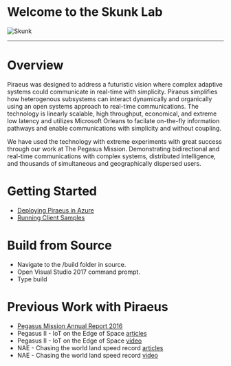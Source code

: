 Welcome to the Skunk Lab
================

![Skunk](https://pegasusmission.files.wordpress.com/2018/02/skunklab-171x199.jpg)

-----



Overview
================

Piraeus was designed to address a futuristic vision where complex adaptive systems could communicate in real-time with simplicity.  Piraeus simplifies how heterogenous subsystems can interact dynamically and organically using an open systems approach to real-time communications. 
The technology is linearly scalable, high throughput, economical, and extreme low latency and utilizes Microsoft Orleans to facilate on-the-fly information pathways and enable communications with simplicity and without coupling.

We have used the technology with extreme experiments with great success through our work at The Pegasus Mission.  Demonstrating bidirectional and real-time communications with complex systems, distributed intelligence, and thousands of simultaneous and geographically dispersed users.  


Getting Started
===============

- [Deploying Piraeus in Azure](https://github.com/skunklab/piraeus_0.9.0_prerelease/blob/master/quickstartazure.md)
- [Running Client Samples](https://github.com/skunklab/piraeus_0.9.0_prerelease/blob/master/quickstartclientsample.md)

Build from Source
===============
- Navigate to the /build folder in source.  
- Open Visual Studio 2017 command prompt.
- Type build



Previous Work with Piraeus
===============

- [Pegasus Mission Annual Report 2016](https://pegasusmission.com/2016/12/)
- Pegasus II - IoT on the Edge of Space [articles](https://pegasusmission.com/2016/05/02/pegasus-ii-news-articles/)
- Pegasus II - IoT on the Edge of Space [video](https://www.youtube.com/watch?v=S0hP_8CeM2A) 
- NAE - Chasing the world land speed record [articles](https://pegasusmission.com/2018/01/17/pegasus-nae-articles-2016/)
- NAE - Chasing the world land speed record [video](https://www.youtube.com/watch?v=ZIlXDsdlIko)


